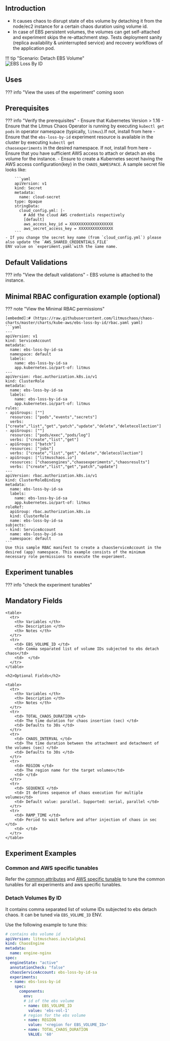 ## Introduction

- It causes chaos to disrupt state of ebs volume by detaching it from the node/ec2 instance for a certain chaos duration using volume id.
- In case of EBS persistent volumes, the volumes can get self-attached and experiment skips the re-attachment step.
Tests deployment sanity (replica availability & uninterrupted service) and recovery workflows of the application pod.

!!! tip "Scenario: Detach EBS Volume"    
    ![EBS Loss By ID](../../images/ebs-loss.png)

## Uses

??? info "View the uses of the experiment" 
    coming soon

## Prerequisites


??? info "Verify the prerequisites" 
    - Ensure that Kubernetes Version > 1.16 
    -  Ensure that the Litmus Chaos Operator is running by executing <code>kubectl get pods</code> in operator namespace (typically, <code>litmus</code>).If not, install from <a herf="https://docs.litmuschaos.io/docs/getstarted/#install-litmus">here</a>
    - Ensure that the <code>ebs-loss-by-id</code> experiment resource is available in the cluster by executing <code>kubectl get chaosexperiments</code> in the desired namespace. If not, install from <a herf="https://hub.litmuschaos.io/api/chaos/master?file=charts/kube-aws/ebs-loss-by-id/experiment.yaml">here</a>
    - Ensure that you have sufficient AWS access to attach or detach an ebs volume for the instance. 
    - Ensure to create a Kubernetes secret having the AWS access configuration(key) in the `CHAOS_NAMESPACE`. A sample secret file looks like:

        ```yaml
        apiVersion: v1
        kind: Secret
        metadata:
          name: cloud-secret
        type: Opaque
        stringData:
          cloud_config.yml: |-
            # Add the cloud AWS credentials respectively
            [default]
            aws_access_key_id = XXXXXXXXXXXXXXXXXXX
            aws_secret_access_key = XXXXXXXXXXXXXXX
        ```
    - If you change the secret key name (from `cloud_config.yml`) please also update the `AWS_SHARED_CREDENTIALS_FILE` 
    ENV value on `experiment.yaml`with the same name.
   
## Default Validations

??? info "View the default validations" 
    - EBS volume is attached to the instance.

## Minimal RBAC configuration example (optional)

??? note "View the Minimal RBAC permissions"

    [embedmd]:# (https://raw.githubusercontent.com/litmuschaos/chaos-charts/master/charts/kube-aws/ebs-loss-by-id/rbac.yaml yaml)
    ```yaml
    ---
    apiVersion: v1
    kind: ServiceAccount
    metadata:
      name: ebs-loss-by-id-sa
      namespace: default
      labels:
        name: ebs-loss-by-id-sa
        app.kubernetes.io/part-of: litmus
    ---
    apiVersion: rbac.authorization.k8s.io/v1
    kind: ClusterRole
    metadata:
      name: ebs-loss-by-id-sa
      labels:
        name: ebs-loss-by-id-sa
        app.kubernetes.io/part-of: litmus
    rules:
    - apiGroups: [""]
      resources: ["pods","events","secrets"]
      verbs: ["create","list","get","patch","update","delete","deletecollection"]
    - apiGroups: [""]
      resources: ["pods/exec","pods/log"]
      verbs: ["create","list","get"]
    - apiGroups: ["batch"]
      resources: ["jobs"]
      verbs: ["create","list","get","delete","deletecollection"]
    - apiGroups: ["litmuschaos.io"]
      resources: ["chaosengines","chaosexperiments","chaosresults"]
      verbs: ["create","list","get","patch","update"]
    ---
    apiVersion: rbac.authorization.k8s.io/v1
    kind: ClusterRoleBinding
    metadata:
      name: ebs-loss-by-id-sa
      labels:
        name: ebs-loss-by-id-sa
        app.kubernetes.io/part-of: litmus
    roleRef:
      apiGroup: rbac.authorization.k8s.io
      kind: ClusterRole
      name: ebs-loss-by-id-sa
    subjects:
    - kind: ServiceAccount
      name: ebs-loss-by-id-sa
      namespace: default
    ```
    Use this sample RBAC manifest to create a chaosServiceAccount in the desired (app) namespace. This example consists of the minimum necessary role permissions to execute the experiment.

## Experiment tunables

??? info "check the experiment tunables"
    <h2>Mandatory Fields</h2>

    <table>
      <tr>
        <th> Variables </th>
        <th> Description </th>
        <th> Notes </th>
      </tr>
      <tr> 
        <td> EBS_VOLUME_ID </td>
        <td> Comma separated list of volume IDs subjected to ebs detach chaos</td>
        <td>  </td>
      </tr>
    </table>
    
    <h2>Optional Fields</h2>

    <table>
      <tr>
        <th> Variables </th>
        <th> Description </th>
        <th> Notes </th>
      </tr>
      <tr> 
        <td> TOTAL_CHAOS_DURATION </td>
        <td> The time duration for chaos insertion (sec) </td>
        <td> Defaults to 30s </td>
      </tr>
      <tr> 
        <td> CHAOS_INTERVAL </td>
        <td> The time duration between the attachment and detachment of the volumes (sec) </td>
        <td> Defaults to 30s </td>
      </tr>  
      <tr>
        <td> REGION </td>
        <td> The region name for the target volumes</td>
        <td> </td>
      </tr>
      <tr>
        <td> SEQUENCE </td>
        <td> It defines sequence of chaos execution for multiple volumes</td>
        <td> Default value: parallel. Supported: serial, parallel </td>
      </tr>  
      <tr>
        <td> RAMP_TIME </td>
        <td> Period to wait before and after injection of chaos in sec </td>
        <td> </td>
      </tr>   
    </table>

## Experiment Examples

### Common and AWS specific tunables

Refer the [common attributes](../common/common-tunables-for-all-experiments.md) and [AWS specific tunable](AWS-experiments-tunables.md) to tune the common tunables for all experiments and aws specific tunables.  

### Detach Volumes By ID

It contains comma separated list of volume IDs subjected to ebs detach chaos. It can be tuned via `EBS_VOLUME_ID` ENV.

Use the following example to tune this:

[embedmd]:# (https://raw.githubusercontent.com/litmuschaos/litmus/master/mkdocs/docs/experiments/categories/aws/ebs-loss-by-id/ebs-volume-id.yaml yaml)
```yaml
# contains ebs volume id 
apiVersion: litmuschaos.io/v1alpha1
kind: ChaosEngine
metadata:
  name: engine-nginx
spec:
  engineState: "active"
  annotationCheck: "false"
  chaosServiceAccount: ebs-loss-by-id-sa
  experiments:
  - name: ebs-loss-by-id
    spec:
      components:
        env:
        # id of the ebs volume
        - name: EBS_VOLUME_ID
          value: 'ebs-vol-1'
        # region for the ebs volume
        - name: REGION
          value: '<region for EBS_VOLUME_ID>'
        - name: TOTAL_CHAOS_DURATION
          VALUE: '60'
```
